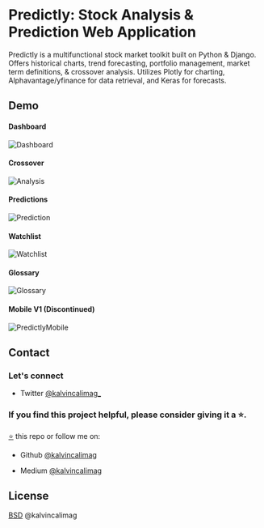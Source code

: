 # Predictly: Stock Analysis & Prediction Web Application

Predictly is a multifunctional stock market toolkit built on Python & Django. Offers historical charts, trend forecasting, portfolio management, market term definitions, & crossover analysis. Utilizes Plotly for charting, Alphavantage/yfinance for data retrieval, and Keras for forecasts.

## Demo

#### Dashboard

![Dashboard](https://res.cloudinary.com/dotera808/image/upload/v1724574337/Predictly/Dashboard_aguwyu.gif)

#### Crossover

![Analysis](https://res.cloudinary.com/dotera808/image/upload/v1724574337/Predictly/Analytics_rwapf6.gif)

#### Predictions

![Prediction](https://res.cloudinary.com/dotera808/image/upload/v1724574336/Predictly/Prediction_bixl9h.gif)

#### Watchlist

![Watchlist](https://res.cloudinary.com/dotera808/image/upload/v1724574335/Predictly/Watchlist_wxqqrj.gif)

#### Glossary

![Glossary](https://res.cloudinary.com/dotera808/image/upload/v1724574335/Predictly/Glossary_ogcbx5.gif)

#### Mobile V1 (Discontinued)

![PredictlyMobile](https://res.cloudinary.com/dotera808/image/upload/v1724683989/Predictly/PredictlyMobilev1_jdbh8w.gif)

## Contact

### Let's connect

- Twitter [@kalvincalimag\_](https://twitter.com/kalvincalimag_)

### If you find this project helpful, please consider giving it a ⭐.

[⭐](https://github.com/kalvincalimag/django-stock-market-app/stargazers) this repo or follow me on:

- Github [@kalvincalimag](https://github.com/kalvincalimag)

- Medium [@kalvincalimag](https://medium.com/@kalvincalimag)

## License

[BSD](LICENSE.md) @kalvincalimag
